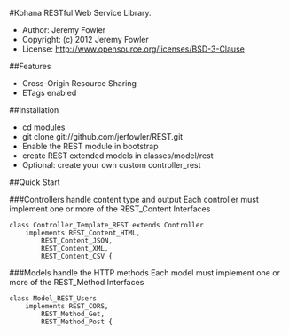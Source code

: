 #Kohana RESTful Web Service Library.

* Author:     Jeremy Fowler
* Copyright:  (c) 2012 Jeremy Fowler
* License:    http://www.opensource.org/licenses/BSD-3-Clause

##Features
* Cross-Origin Resource Sharing
* ETags enabled

##Installation

* cd modules
* git clone git://github.com/jerfowler/REST.git
* Enable the REST module in bootstrap
* create REST extended models in classes/model/rest
* Optional: create your own custom controller_rest

##Quick Start

###Controllers handle content type and output
Each controller must implement one or more of the REST_Content Interfaces

```
class Controller_Template_REST extends Controller
	implements REST_Content_HTML,
		REST_Content_JSON,
		REST_Content_XML,
		REST_Content_CSV {
```

###Models handle the HTTP methods
Each model must implement one or more of the REST_Method Interfaces

```
class Model_REST_Users
	implements REST_CORS,
		REST_Method_Get,
		REST_Method_Post {
```